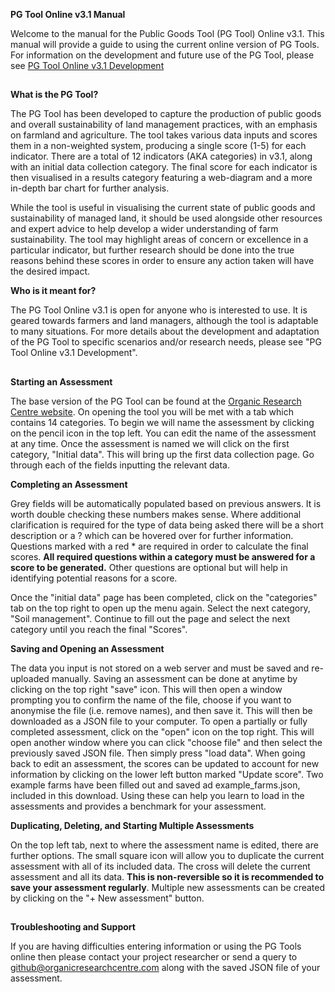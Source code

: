 **PG Tool Online v3.1 Manual**

Welcome to the manual for the Public Goods Tool (PG Tool) Online v3.1. This manual will provide a guide to using the current online version of PG Tools. For information on the development and future use of the PG Tool, please see [PG Tool Online v3.1 Development](https://github.com/organicresearchcentre/pgtool-gui/blob/main/PG%20Tool%20Online%20Development.md)
 ##
**What is the PG Tool?**

The PG Tool has been developed to capture the production of public goods and overall sustainability of land management practices, with an emphasis on farmland and agriculture. The tool takes various data inputs and scores them in a non-weighted system, producing a single score (1-5) for each indicator. There are a total of 12 indicators (AKA categories) in v3.1, along with an initial data collection category. The final score for each indicator is then visualised in a results category featuring a web-diagram and a more in-depth bar chart for further analysis.
 
While the tool is useful in visualising the current state of public goods and sustainability of managed land, it should be used alongside other resources and expert advice to help develop a wider understanding of farm sustainability. The tool may highlight areas of concern or excellence in a particular indicator, but further research should be done into the true reasons behind these scores in order to ensure any action taken will have the desired impact.
 
**Who is it meant for?**

The PG Tool Online v3.1 is open for anyone who is interested to use. It is geared towards farmers and land managers, although the tool is adaptable to many situations. For more details about the development and adaptation of the PG Tool to specific scenarios and/or research needs, please see "PG Tool Online v3.1 Development".
##
**Starting an Assessment**

The base version of the PG Tool can be found at the [Organic Research Centre website](https://www.organicresearchcentre.com/PG-Tool/).
On opening the tool you will be met with a tab which contains 14 categories. To begin we will name the assessment by clicking on the pencil icon in the top left. You can edit the name of the assessment at any time.
Once the assessment is named we will click on the first category, "Initial data". This will bring up the first data collection page. Go through each of the fields inputting the relevant data.

**Completing an Assessment**

Grey fields will be automatically populated based on previous answers. It is worth double checking these numbers makes sense.
Where additional clarification is required for the type of data being asked there will be a short description or a ? which can be hovered over for further information.
Questions marked with a red * are required in order to calculate the final scores. **All required questions within a category must be answered for a score to be generated.** Other questions are optional but will help in identifying potential reasons for a score.

Once the "initial data" page has been completed, click on the "categories" tab on the top right to open up the menu again. Select the next category, "Soil management". Continue to fill out the page and select the next category until you reach the final "Scores".

**Saving and Opening an Assessment**

 The data you input is not stored on a web server and must be saved and re-uploaded manually. Saving an assessment can be done at anytime by clicking on the top right "save" icon. This will then open a window prompting you to confirm the name of the file, choose if you want to anonymise the file (i.e. remove names), and then save it. This will then be downloaded as a JSON file to your computer.
To open a partially or fully completed assessment, click on the "open" icon  on the top right. This will open another window where you can click "choose file" and then select the previously saved JSON file. Then simply press "load data".
When going back to edit an assessment, the scores can be updated to account for new information by clicking on the lower left button marked "Update score".
Two example farms have been filled out and saved ad example_farms.json, included in this download. Using these can help you learn to load in the assessments and provides a benchmark for your assessment.

**Duplicating, Deleting, and Starting Multiple Assessments**

On the top left tab, next to where the assessment name is edited, there are further options. The small square icon will allow you to duplicate the current assessment with all of its included data. The cross will delete the current assessment and all its data. **This is non-reversible so it is recommended to save your assessment regularly**. Multiple new assessments can be created by clicking on the "+ New assessment" button.
##
**Troubleshooting and Support**

If you are having difficulties entering information or using the PG Tools online then please contact your project researcher or send a query to [github@organicresearchcentre.com](mailto:github@organicresearchcentre.com) along with the saved JSON file of your assessment.
